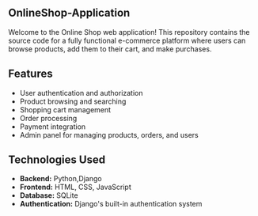 ## OnlineShop-Application

Welcome to the Online Shop web application! This repository contains the source code for a fully functional e-commerce platform where users can browse products, add them to their cart, and make purchases.

## Features

- User authentication and authorization
- Product browsing and searching
- Shopping cart management
- Order processing
- Payment integration
- Admin panel for managing products, orders, and users

## Technologies Used

- **Backend:** Python,Django
- **Frontend:** HTML, CSS, JavaScript
- **Database:** SQLite
- **Authentication:** Django's built-in authentication system

